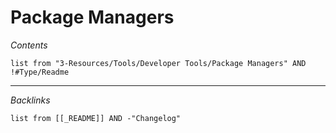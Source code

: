 # Package Managers

*Contents*

````dataview
list from "3-Resources/Tools/Developer Tools/Package Managers" AND !#Type/Readme
````

---

*Backlinks*

````dataview
list from [[_README]] AND -"Changelog"
````
